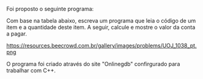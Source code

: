 Foi proposto o seguinte programa:

Com base na tabela abaixo, escreva um programa que leia o código de um item e a quantidade deste item. A seguir, calcule e mostre o valor da conta a pagar.

https://resources.beecrowd.com.br/gallery/images/problems/UOJ_1038_pt.png

O programa foi criado através do site "Onlinegdb" confirgurado para trabalhar com C++.
